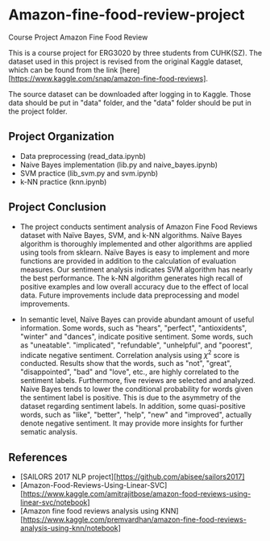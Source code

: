 # Amazon-fine-food-review-project
Course Project Amazon Fine Food Review

This is a course project for ERG3020 by three students from CUHK(SZ). The dataset used in this project is revised from the original Kaggle dataset, which can be found from the link [here][https://www.kaggle.com/snap/amazon-fine-food-reviews].

The source dataset can be downloaded after logging in to Kaggle. Those data should be put in "data" folder, and the "data" folder should be put in the project folder.

## Project Organization

* Data preprocessing (read_data.ipynb)
* Naive Bayes implementation (lib.py and naive_bayes.ipynb)
* SVM practice (lib_svm.py and svm.ipynb)
* k-NN practice (knn.ipynb)

## Project Conclusion

* The project conducts sentiment analysis of Amazon Fine Food Reviews dataset with Naïve Bayes, SVM, and k-NN algorithms. Naïve Bayes algorithm is thoroughly implemented and other algorithms are applied using tools from sklearn. Naïve Bayes is easy to implement and more functions are provided in addition to the calculation of evaluation measures. Our sentiment analysis indicates SVM algorithm has nearly the best performance. The k-NN algorithm generates high recall of positive examples and low overall accuracy due to the effect of local data. Future improvements include data preprocessing and model improvements.

* In semantic level, Naïve Bayes can provide abundant amount of useful information. Some words, such as "hears", "perfect", "antioxidents", "winter" and "dances", indicate positive sentiment. Some words, such as "uneatable". "implicated", "refundable", "unhelpful", and "poorest", indicate negative sentiment. Correlation analysis using $\chi^2$ score is conducted. Results show that the words, such as "not", "great", "disappointed", "bad" and "love", etc., are highly correlated to the sentiment labels. Furthermore, five reviews are selected and analyzed. Naive Bayes tends to lower the conditional probability for words given the sentiment label is positive. This is due to the asymmetry of the dataset regarding sentiment labels. In addition, some quasi-positive words, such as "like", "better", "help", "new" and "improved", actually denote negative sentiment. It may provide more insights for further sematic analysis.

## References
* [SAILORS 2017 NLP project][https://github.com/abisee/sailors2017]
* [Amazon-Food-Reviews-Using-Linear-SVC][https://www.kaggle.com/amitrajitbose/amazon-food-reviews-using-linear-svc/notebook]
* [Amazon fine food reviews analysis using KNN][https://www.kaggle.com/premvardhan/amazon-fine-food-reviews-analysis-using-knn/notebook]
